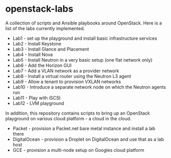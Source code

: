 # openstack-labs

A collection of scripts and Ansible playbooks around OpenStack. Here is a list of the labs currently implemented.

* Lab1 - set up the playground and install basic infrastructure services
* Lab2 - Install Keystone
* Lab3 - Install Glance and Placement
* Lab4 - Install Nova
* Lab5 - Install Neutron in a very basic setup (one flat network only)
* Lab6 - Add the Horizon GUI
* Lab7 - Add a VLAN network as a provider network
* Lab8 - Install a virtual router using the Neutron L3 agent
* Lab9 - Allow a tenant to provision VXLAN networks
* Lab10 - Introduce a separate network node on which the Neutron agents run
* Lab11 - Play with iSCSI
* Lab12 - LVM playground

In addition, this repository contains scripts to bring up an OpenStack playground on various cloud platform - a cloud in the cloud.

* Packet - provision a Packet.net bare metal instance and install a lab there
* DigitalOcean - provision a Droplet on DigitalOcean and use that as a lab host
* GCE - provision a multi-node setup on Googles cloud platform


